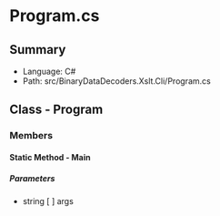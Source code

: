 ﻿# Program.cs

## Summary

* Language: C#
* Path: src/BinaryDataDecoders.Xslt.Cli/Program.cs

## Class - Program

### Members

#### Static Method - Main

#####  Parameters

 - string [  ] args 


